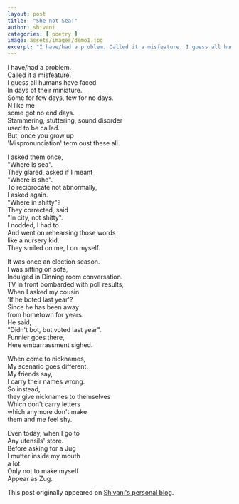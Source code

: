 ```yaml
---
layout: post
title:  "She not Sea!"
author: shivani
categories: [ poetry ]
image: assets/images/demo1.jpg
excerpt: "I have/had a problem. Called it a misfeature. I guess all humans have faced. In days of their miniature."
---
```

I have/had a problem.  
Called it a misfeature.  
I guess all humans have faced  
In days of their miniature.  
Some for few days, few for no days.  
N like me  
some got no end days.  
Stammering, stuttering, sound disorder  
used to be called.  
But, once you grow up  
'Mispronunciation' term oust these all.

I asked them once,  
"Where is sea".  
They glared, asked if I meant  
"Where is she".  
To reciprocate not abnormally,  
I asked again.  
"Where in shitty"?  
They corrected, said  
"In city, not shitty".  
I nodded, I had to.  
And went on rehearsing those words  
like a nursery kid.  
They smiled on me, I on myself.

It was once an election season.  
I was sitting on sofa,  
Indulged in Dinning room conversation.  
TV in front bombarded with poll results,  
When I asked my cousin  
'If he boted last year'?  
Since he has been away  
from hometown for years.  
He said,  
"Didn't bot, but voted last year".  
Funnier goes there,  
Here embarrassment sighed.

When come to nicknames,  
My scenario goes different.  
My friends say,  
I carry their names wrong.  
So instead,  
they give nicknames to themselves  
Which don't carry letters  
which anymore don't make  
them and me feel shy.

Even today, when I go to  
Any utensils' store.  
Before asking for a Jug  
I mutter inside my mouth  
a lot.  
Only not to make myself  
Appear as Zug.

This post originally appeared on [Shivani's personal blog][shivani-blog].

[shivani-blog]: http://unlockingdoor.blogspot.com/2019/07/she-not-sea.html